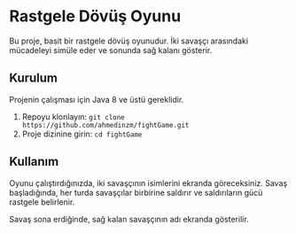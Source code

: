 
# Rastgele Dövüş Oyunu

Bu proje, basit bir rastgele dövüş oyunudur. İki savaşçı arasındaki mücadeleyi simüle eder ve sonunda sağ kalanı gösterir.

## Kurulum

Projenin çalışması için Java 8 ve üstü gereklidir.

1. Repoyu klonlayın: `git clone https://github.com/ahmedinzm/fightGame.git`
2. Proje dizinine girin: `cd fightGame`

## Kullanım


Oyunu çalıştırdığınızda, iki savaşçının isimlerini ekranda göreceksiniz. Savaş başladığında, her turda savaşçılar birbirine saldırır ve saldırıların gücü rastgele belirlenir.

Savaş sona erdiğinde, sağ kalan savaşçının adı ekranda gösterilir.

